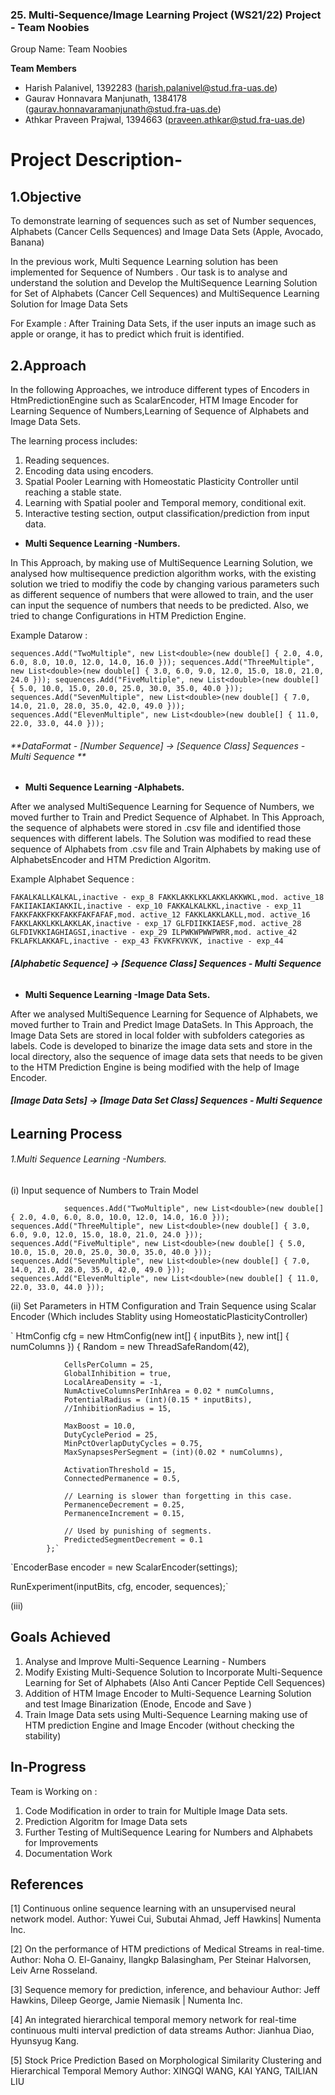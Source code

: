 ### 25. Multi-Sequence/Image Learning Project (WS21/22) Project - Team Noobies


Group Name: Team Noobies

 **Team Members**
- Harish Palanivel, 1392283 (harish.palanivel@stud.fra-uas.de)
- Gaurav Honnavara Manjunath, 1384178 (gaurav.honnavaramanjunath@stud.fra-uas.de)
- Athkar Praveen Prajwal, 1394663 (praveen.athkar@stud.fra-uas.de)




**Project Description**-
=============


1.Objective
-------------

To demonstrate learning of sequences such as set of Number sequences, Alphabets (Cancer Cells Sequences) and Image Data Sets (Apple, Avocado, Banana)


In the previous work, Multi Sequence Learning solution has been implemented for Sequence of Numbers . Our task is to analyse and understand the solution and Develop the MultiSequence Learning Solution for Set of Alphabets (Cancer Cell Sequences) and MultiSequence Learning Solution for Image Data Sets

For Example :
After Training Data Sets, if the user inputs an image such as apple or orange, it has to predict which fruit is identified.


2.Approach
-------------

In the following Approaches, we introduce different types of Encoders in HtmPredictionEngine such as ScalarEncoder, HTM Image Encoder  for Learning Sequence of Numbers,Learning of Sequence of Alphabets and Image Data Sets.

The learning process includes: 
1. Reading sequences.
2. Encoding data using encoders.
3. Spatial Pooler Learning with Homeostatic Plasticity Controller until reaching a stable state.
4. Learning with Spatial pooler and Temporal memory, conditional exit.
5. Interactive testing section, output classification/prediction from input data.

- **Multi Sequence Learning -Numbers.**

In This Approach, by making use of MultiSequence Learning Solution, we analysed how multisequence prediction algorithm works, with the existing solution we tried to modifiy the code by changing various parameters such as different sequence of numbers that were allowed to train, and the user can input the sequence of numbers that needs to be predicted.
Also, we tried to change Configurations in HTM Prediction Engine.

Example Datarow :

`sequences.Add("TwoMultiple", new List<double>(new double[] { 2.0, 4.0, 6.0, 8.0, 10.0, 12.0, 14.0, 16.0 }));
            sequences.Add("ThreeMultiple", new List<double>(new double[] { 3.0, 6.0, 9.0, 12.0, 15.0, 18.0, 21.0, 24.0 }));
            sequences.Add("FiveMultiple", new List<double>(new double[] { 5.0, 10.0, 15.0, 20.0, 25.0, 30.0, 35.0, 40.0 }));
            sequences.Add("SevenMultiple", new List<double>(new double[] { 7.0, 14.0, 21.0, 28.0, 35.0, 42.0, 49.0 }));
            sequences.Add("ElevenMultiple", new List<double>(new double[] { 11.0, 22.0, 33.0, 44.0 }));`


###### **DataFormat - [Number Sequence] -> [Sequence Class] Sequences - Multi Sequence **

- **Multi Sequence Learning -Alphabets.**

After we analysed MultiSequence Learning for Sequence of Numbers, we moved further to Train and Predict Sequence of Alphabet.
In This Approach, the sequence of alphabets were stored in .csv file and identified those sequences with different labels. The Solution was modified to read these sequence of Alphabets from .csv file and Train Alphabets by making use of AlphabetsEncoder and HTM Prediction Algoritm.

Example Alphabet Sequence : 

`FAKALKALLKALKAL,inactive - exp_8
FAKKLAKKLKKLAKKLAKKWKL,mod. active_18
FAKIIAKIAKIAKKIL,inactive - exp_10
FAKKALKALKKL,inactive - exp_11
FAKKFAKKFKKFAKKFAKFAFAF,mod. active_12
FAKKLAKKLAKLL,mod. active_16
FAKKLAKKLKKLAKKLAK,inactive - exp_17
GLFDIIKKIAESF,mod. active_28
GLFDIVKKIAGHIAGSI,inactive - exp_29
ILPWKWPWWPWRR,mod. active_42
FKLAFKLAKKAFL,inactive - exp_43
FKVKFKVKVK, inactive - exp_44`


###### **[Alphabetic Sequence] -> [Sequence Class] Sequences - Multi Sequence**


- **Multi Sequence Learning -Image Data Sets.**

After we analysed MultiSequence Learning for Sequence of Alphabets, we moved further to Train and Predict Image DataSets.
In This Approach, the Image Data Sets are stored in local folder with subfolders categories as labels.
Code is developed to binarize the image data sets and store in the local directory, also the sequence of image data sets that needs to be given to the HTM Prediction Engine
is being modified with the help of Image Encoder.

###### **[Image Data Sets] -> [Image Data Set Class] Sequences - Multi Sequence**


 Learning Process
-------------

###### 1.Multi Sequence Learning -Numbers.

(i) Input sequence of Numbers to Train Model

`            sequences.Add("TwoMultiple", new List<double>(new double[] { 2.0, 4.0, 6.0, 8.0, 10.0, 12.0, 14.0, 16.0 }));
            sequences.Add("ThreeMultiple", new List<double>(new double[] { 3.0, 6.0, 9.0, 12.0, 15.0, 18.0, 21.0, 24.0 }));
            sequences.Add("FiveMultiple", new List<double>(new double[] { 5.0, 10.0, 15.0, 20.0, 25.0, 30.0, 35.0, 40.0 }));
            sequences.Add("SevenMultiple", new List<double>(new double[] { 7.0, 14.0, 21.0, 28.0, 35.0, 42.0, 49.0 }));
            sequences.Add("ElevenMultiple", new List<double>(new double[] { 11.0, 22.0, 33.0, 44.0 }));`


(ii) Set Parameters in HTM Configuration and Train Sequence using Scalar Encoder (Which includes Stablity using HomeostaticPlasticityController)


`            HtmConfig cfg = new HtmConfig(new int[] { inputBits }, new int[] { numColumns })
            {
                Random = new ThreadSafeRandom(42),

                CellsPerColumn = 25,
                GlobalInhibition = true,
                LocalAreaDensity = -1,
                NumActiveColumnsPerInhArea = 0.02 * numColumns,
                PotentialRadius = (int)(0.15 * inputBits),
                //InhibitionRadius = 15,

                MaxBoost = 10.0,
                DutyCyclePeriod = 25,
                MinPctOverlapDutyCycles = 0.75,
                MaxSynapsesPerSegment = (int)(0.02 * numColumns),

                ActivationThreshold = 15,
                ConnectedPermanence = 0.5,

                // Learning is slower than forgetting in this case.
                PermanenceDecrement = 0.25,
                PermanenceIncrement = 0.15,

                // Used by punishing of segments.
                PredictedSegmentDecrement = 0.1
            };`


`EncoderBase encoder = new ScalarEncoder(settings);

RunExperiment(inputBits, cfg, encoder, sequences);`


(iii)

 Goals Achieved
-------------

1. Analyse and Improve Multi-Sequence Learning - Numbers
2. Modify Existing Multi-Sequence Solution to Incorporate Multi-Sequence Learning for Set of Alphabets (Also Anti Cancer Peptide Cell Sequences)
3. Addition of HTM Image Encoder to Multi-Sequence Learning Solution and test Image Binarization (Enode, Encode and Save )
4. Train Image Data sets using Multi-Sequence Learning making use of HTM prediction Engine and Image Encoder (without checking the stability)


 In-Progress
-------------

 Team is Working on :
 
1.	Code Modification in order to train for Multiple Image Data sets.
2.	Prediction Algoritm for Image Data sets
3. Further Testing of MultiSequence Learing for Numbers and Alphabets for Improvements
4. Documentation Work


References
-------------


[1] Continuous online sequence learning with an unsupervised neural network model. Author: Yuwei Cui, Subutai Ahmad, Jeff Hawkins| Numenta Inc.

[2] On the performance of HTM predictions of Medical Streams in real-time. Author: Noha O. El-Ganainy, Ilangkp Balasingham, Per Steinar Halvorsen, Leiv Arne Rosseland.

[3] Sequence memory for prediction, inference, and behaviour Author: Jeff Hawkins, Dileep George, Jamie Niemasik | Numenta Inc.

[4] An integrated hierarchical temporal memory network for real-time continuous multi interval prediction of data streams Author: Jianhua Diao, Hyunsyug Kang.

[5] Stock Price Prediction Based on Morphological Similarity Clustering and Hierarchical Temporal Memory Author: XINGQI WANG, KAI YANG, TAILIAN LIU
